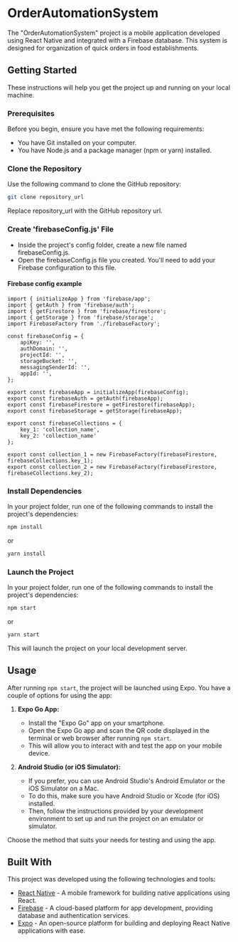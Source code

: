 # OrderAutomationSystem

The "OrderAutomationSystem" project is a mobile application developed using React Native and integrated with a Firebase database. This system is designed for organization of quick orders in food establishments.

## Getting Started

These instructions will help you get the project up and running on your local machine.

### Prerequisites

Before you begin, ensure you have met the following requirements:

-   You have Git installed on your computer.
-   You have Node.js and a package manager (npm or yarn) installed.

### Clone the Repository

Use the following command to clone the GitHub repository:

```sh
git clone repository_url
```

Replace repository_url with the GitHub repository url.

### Create 'firebaseConfig.js' File

-   Inside the project's config folder, create a new file named firebaseConfig.js.
-   Open the firebaseConfig.js file you created. You'll need to add your Firebase configuration to this file.

#### Firebase config example

```
import { initializeApp } from 'firebase/app';
import { getAuth } from 'firebase/auth';
import { getFirestore } from 'firebase/firestore';
import { getStorage } from 'firebase/storage';
import FirebaseFactory from './firebaseFactory';

const firebaseConfig = {
	apiKey: '',
	authDomain: '',
	projectId: '',
	storageBucket: '',
	messagingSenderId: '',
	appId: '',
};

export const firebaseApp = initializeApp(firebaseConfig);
export const firebaseAuth = getAuth(firebaseApp);
export const firebaseFirestore = getFirestore(firebaseApp);
export const firebaseStorage = getStorage(firebaseApp);

export const firebaseCollections = {
	key_1: 'collection_name',
	key_2: 'collection_name'
};

export const collection_1 = new FirebaseFactory(firebaseFirestore, firebaseCollections.key_1);
export const collection_2 = new FirebaseFactory(firebaseFirestore, firebaseCollections.key_2);
```

### Install Dependencies

In your project folder, run one of the following commands to install the project's dependencies:

```sh
npm install
```

or

```sh
yarn install
```

### Launch the Project

In your project folder, run one of the following commands to install the project's dependencies:

```sh
npm start
```

or

```sh
yarn start
```
This will launch the project on your local development server.

## Usage

After running `npm start`, the project will be launched using Expo. You have a couple of options for using the app:

1. **Expo Go App:**
   - Install the "Expo Go" app on your smartphone.
   - Open the Expo Go app and scan the QR code displayed in the terminal or web browser after running `npm start`.
   - This will allow you to interact with and test the app on your mobile device.

2. **Android Studio (or iOS Simulator):**
   - If you prefer, you can use Android Studio's Android Emulator or the iOS Simulator on a Mac.
   - To do this, make sure you have Android Studio or Xcode (for iOS) installed.
   - Then, follow the instructions provided by your development environment to set up and run the project on an emulator or simulator.

Choose the method that suits your needs for testing and using the app.


## Built With

This project was developed using the following technologies and tools:

- [React Native](https://reactnative.dev/) - A mobile framework for building native applications using React.
- [Firebase](https://firebase.google.com/) - A cloud-based platform for app development, providing database and authentication services.
- [Expo](https://expo.dev/) - An open-source platform for building and deploying React Native applications with ease.
